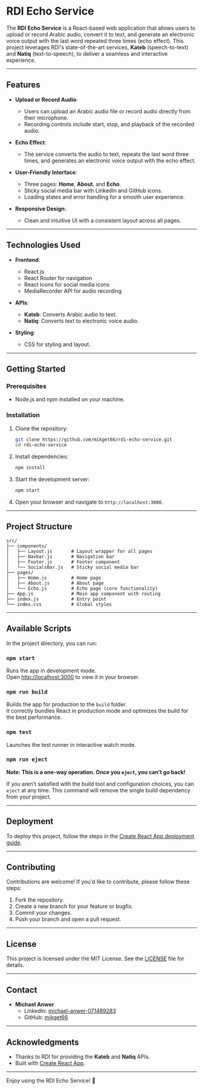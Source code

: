# RDI Echo Service

The **RDI Echo Service** is a React-based web application that allows users to upload or record Arabic audio, convert it to text, and generate an electronic voice output with the last word repeated three times (echo effect). This project leverages RDI's state-of-the-art services, **Kateb** (speech-to-text) and **Natiq** (text-to-speech), to deliver a seamless and interactive experience.

---

## Features

- **Upload or Record Audio**:
  - Users can upload an Arabic audio file or record audio directly from their microphone.
  - Recording controls include start, stop, and playback of the recorded audio.

- **Echo Effect**:
  - The service converts the audio to text, repeats the last word three times, and generates an electronic voice output with the echo effect.

- **User-Friendly Interface**:
  - Three pages: **Home**, **About**, and **Echo**.
  - Sticky social media bar with LinkedIn and GitHub icons.
  - Loading states and error handling for a smooth user experience.

- **Responsive Design**:
  - Clean and intuitive UI with a consistent layout across all pages.

---

## Technologies Used

- **Frontend**:
  - React.js
  - React Router for navigation
  - React Icons for social media icons
  - MediaRecorder API for audio recording

- **APIs**:
  - **Kateb**: Converts Arabic audio to text.
  - **Natiq**: Converts text to electronic voice audio.

- **Styling**:
  - CSS for styling and layout.

---

## Getting Started

### Prerequisites

- Node.js and npm installed on your machine.

### Installation

1. Clone the repository:
   ```bash
   git clone https://github.com/mikget66/rdi-echo-service.git
   cd rdi-echo-service
   ```

2. Install dependencies:
   ```bash
   npm install
   ```

3. Start the development server:
   ```bash
   npm start
   ```

4. Open your browser and navigate to `http://localhost:3000`.

---

## Project Structure

```
src/
├── components/
│   ├── Layout.js       # Layout wrapper for all pages
│   ├── Navbar.js       # Navigation bar
│   ├── Footer.js       # Footer component
│   └── SocialsBar.js   # Sticky social media bar
├── pages/
│   ├── Home.js         # Home page
│   ├── About.js        # About page
│   └── Echo.js         # Echo page (core functionality)
├── App.js              # Main app component with routing
├── index.js            # Entry point
└── index.css           # Global styles
```

---

## Available Scripts

In the project directory, you can run:

### `npm start`

Runs the app in development mode.\
Open [http://localhost:3000](http://localhost:3000) to view it in your browser.

### `npm run build`

Builds the app for production to the `build` folder.\
It correctly bundles React in production mode and optimizes the build for the best performance.

### `npm test`

Launches the test runner in interactive watch mode.

### `npm run eject`

**Note: This is a one-way operation. Once you `eject`, you can't go back!**

If you aren't satisfied with the build tool and configuration choices, you can `eject` at any time. This command will remove the single build dependency from your project.

---

## Deployment

To deploy this project, follow the steps in the [Create React App deployment guide](https://facebook.github.io/create-react-app/docs/deployment).

---

## Contributing

Contributions are welcome! If you'd like to contribute, please follow these steps:

1. Fork the repository.
2. Create a new branch for your feature or bugfix.
3. Commit your changes.
4. Push your branch and open a pull request.

---

## License

This project is licensed under the MIT License. See the [LICENSE](LICENSE) file for details.

---

## Contact

- **Michael Anwer**
  - LinkedIn: [michael-anwer-071489283](https://www.linkedin.com/in/michael-anwer-071489283/)
  - GitHub: [mikget66](https://github.com/mikget66)

---

## Acknowledgments

- Thanks to RDI for providing the **Kateb** and **Natiq** APIs.
- Built with [Create React App](https://github.com/facebook/create-react-app).

---

Enjoy using the RDI Echo Service! 🚀